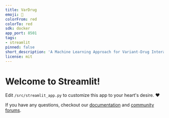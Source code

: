 ```yaml
---
title: VarDrug
emoji: 🚀
colorFrom: red
colorTo: red
sdk: docker
app_port: 8501
tags:
- streamlit
pinned: false
short_description: 'A Machine Learning Approach for Variant-Drug Interaction '
license: mit
---
```


# Welcome to Streamlit!

Edit `/src/streamlit_app.py` to customize this app to your heart's desire. :heart:

If you have any questions, checkout our [documentation](https://docs.streamlit.io) and [community
forums](https://discuss.streamlit.io).
